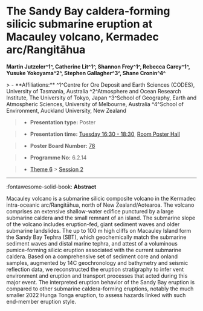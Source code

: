 # The Sandy Bay caldera-forming silicic submarine eruption at Macauley volcano, Kermadec arc/Rangitāhua

**Martin Jutzeler^1^, Catherine Lit^1^, Shannon Frey^1^, Rebecca Carey^1^, Yusuke Yokoyama^2^, Stephen Gallagher^3^, Shane Cronin^4^**

<!-- more -->> - **Affiliations:** ^1^Centre for Ore Deposit and Earth Sciences (CODES), University of Tasmania, Australia ^2^Atmosphere and Ocean Research Institute, The University of Tokyo, Japan ^3^School of Geography, Earth and Atmospheric Sciences, University of Melbourne, Australia ^4^School of Environment, Auckland University, New Zealand

> - **Presentation type:** Poster

> - **Presentation time:** [Tuesday 16:30 - 18:30](../sessions_comparison.md#__tabbed_2_6), [Room Poster Hall](../maps_venue.md#__tabbed_1_1)

> - **Poster Board Number:** [78](../map_poster_boards.md#tuesday)

> - **Programme No:** 6.2.14

> - [Theme 6](../theme6.md) > [Session 2](../sessions/session-6-2.md)

--- 

:fontawesome-solid-book: **Abstract**

Macauley volcano is a submarine silicic composite volcano in the Kermadec intra-oceanic arc/Rangitāhua, north of New Zealand/Aotearoa. The volcano comprises an extensive shallow-water edifice punctured by a large submarine caldera and the small remnant of an island. The submarine slope of the volcano includes eruption-fed, giant sediment waves and older submarine landslides. The up to 100 m high cliffs on Macauley Island form the Sandy Bay Tephra (SBT), which geochemically match the submarine sediment waves and distal marine tephra, and attest of a voluminous pumice-forming silicic eruption associated with the current submarine caldera. Based on a comprehensive set of sediment core and onland samples, augmented by 14C geochronology and bathymetry and seismic reflection data, we reconstructed the eruption stratigraphy to infer vent environment and eruption and transport processes that acted during this major event. The interpreted eruption behavior of the Sandy Bay eruption is compared to other submarine caldera-forming eruptions, notably the much smaller 2022 Hunga Tonga eruption, to assess hazards linked with such end-member eruption style.

